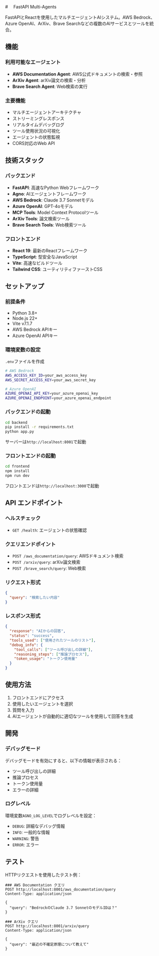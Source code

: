 #　 FastAPI Multi-Agents

FastAPIとReactを使用したマルチエージェントAIシステム。AWS Bedrock、Azure OpenAI、ArXiv、Brave Searchなどの複数のAIサービスとツールを統合。


## 機能

### 利用可能なエージェント

- **AWS Documentation Agent**: AWS公式ドキュメントの検索・参照
- **ArXiv Agent**: arXiv論文の検索・分析
- **Brave Search Agent**: Web検索の実行

### 主要機能

- マルチエージェントアーキテクチャ
- ストリーミングレスポンス
- リアルタイムデバッグログ
- ツール使用状況の可視化
- エージェントの状態監視
- CORS対応のWeb API

## 技術スタック

### バックエンド
- **FastAPI**: 高速なPython Webフレームワーク
- **Agno**: AIエージェントフレームワーク
- **AWS Bedrock**: Claude 3.7 Sonnetモデル
- **Azure OpenAI**: GPT-4oモデル
- **MCP Tools**: Model Context Protocolツール
- **ArXiv Tools**: 論文検索ツール
- **Brave Search Tools**: Web検索ツール

### フロントエンド
- **React 19**: 最新のReactフレームワーク
- **TypeScript**: 型安全なJavaScript
- **Vite**: 高速なビルドツール
- **Tailwind CSS**: ユーティリティファーストCSS

## セットアップ

### 前提条件

- Python 3.8+
- Node.js 22+
- Vite  v7.1.7
- AWS Bedrock APIキー
- Azure OpenAI APIキー

### 環境変数の設定

`.env`ファイルを作成

```bash
# AWS Bedrock
AWS_ACCESS_KEY_ID=your_aws_access_key
AWS_SECRET_ACCESS_KEY=your_aws_secret_key

# Azure OpenAI
AZURE_OPENAI_API_KEY=your_azure_openai_key
AZURE_OPENAI_ENDPOINT=your_azure_openai_endpoint
```

### バックエンドの起動

```bash
cd backend
pip install -r requirements.txt
python app.py
```

サーバーは`http://localhost:8001`で起動
### フロントエンドの起動

```bash
cd frontend
npm install
npm run dev
```

フロントエンドは`http://localhost:3000`で起動

## API エンドポイント

### ヘルスチェック
- `GET /health`: エージェントの状態確認

### クエリエンドポイント
- `POST /aws_documentation/query`: AWSドキュメント検索
- `POST /arxiv/query`: arXiv論文検索
- `POST /brave_search/query`: Web検索

### リクエスト形式

```json
{
  "query": "検索したい内容"
}
```

### レスポンス形式

```json
{
  "response": "AIからの回答",
  "status": "success",
  "tools_used": ["使用されたツールのリスト"],
  "debug_info": {
    "tool_calls": ["ツール呼び出しの詳細"],
    "reasoning_steps": ["推論プロセス"],
    "token_usage": "トークン使用量"
  }
}
```

## 使用方法

1. フロントエンドにアクセス
2. 使用したいエージェントを選択
3. 質問を入力
4. AIエージェントが自動的に適切なツールを使用して回答を生成

## 開発

### デバッグモード

デバッグモードを有効にすると、以下の情報が表示される：

- ツール呼び出しの詳細
- 推論プロセス
- トークン使用量
- エラーの詳細

### ログレベル

環境変数`AGNO_LOG_LEVEL`でログレベルを設定：

- `DEBUG`: 詳細なデバッグ情報
- `INFO`: 一般的な情報
- `WARNING`: 警告
- `ERROR`: エラー

## テスト

HTTPリクエストを使用したテスト例：

```http
### AWS Documentation クエリ
POST http://localhost:8001/aws_documentation/query
Content-Type: application/json

{
  "query": "BedrockのClaude 3.7 SonnetのモデルIDは？"
}

### ArXiv クエリ
POST http://localhost:8001/arxiv/query
Content-Type: application/json

{
  "query": "最近の不確定原理について教えて"
}
```